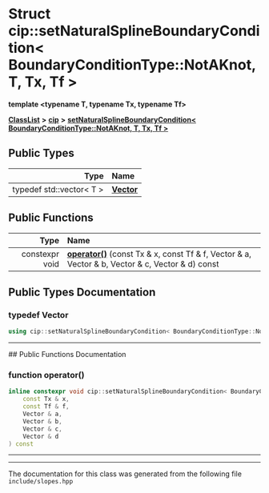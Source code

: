 

# Struct cip::setNaturalSplineBoundaryCondition&lt; BoundaryConditionType::NotAKnot, T, Tx, Tf &gt;

**template &lt;typename T, typename Tx, typename Tf&gt;**



[**ClassList**](annotated.md) **>** [**cip**](namespacecip.md) **>** [**setNaturalSplineBoundaryCondition&lt; BoundaryConditionType::NotAKnot, T, Tx, Tf &gt;**](structcip_1_1setNaturalSplineBoundaryCondition_3_01BoundaryConditionType_1_1NotAKnot_00_01T_00_01Tx_00_01Tf_01_4.md)






















## Public Types

| Type | Name |
| ---: | :--- |
| typedef std::vector&lt; T &gt; | [**Vector**](#typedef-vector)  <br> |




















## Public Functions

| Type | Name |
| ---: | :--- |
|  constexpr void | [**operator()**](#function-operator()) (const Tx & x, const Tf & f, Vector & a, Vector & b, Vector & c, Vector & d) const<br> |




























## Public Types Documentation




### typedef Vector 

```C++
using cip::setNaturalSplineBoundaryCondition< BoundaryConditionType::NotAKnot, T, Tx, Tf >::Vector =  std::vector<T>;
```




<hr>
## Public Functions Documentation




### function operator() 

```C++
inline constexpr void cip::setNaturalSplineBoundaryCondition< BoundaryConditionType::NotAKnot, T, Tx, Tf >::operator() (
    const Tx & x,
    const Tf & f,
    Vector & a,
    Vector & b,
    Vector & c,
    Vector & d
) const
```




<hr>

------------------------------
The documentation for this class was generated from the following file `include/slopes.hpp`

